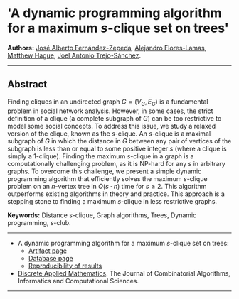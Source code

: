 # 'A dynamic programming algorithm for a maximum $s$-clique set on trees'

**Authors:** [José Alberto Fernández-Zepeda](https://dblp.org/pid/13/7045), [Alejandro Flores-Lamas](https://www.cs.rhul.ac.uk/home/uhac208/), [Matthew Hague](https://www.cs.rhul.ac.uk/home/uxac009/), [Joel Antonio Trejo-Sánchez](https://www.cimat.mx/~joel.trejo).

---

## Abstract

Finding cliques in an undirected graph $G = (V_G, E_G)$ is a fundamental problem in social network analysis. However, in some cases, the strict definition of a clique (a complete subgraph of $G$) can be too restrictive to model some social concepts. To address this issue, we study a relaxed version of the clique, known as the $s$-clique. An $s$-clique is a maximal subgraph of $G$ in which the distance in $G$ between any pair of vertices of the subgraph is less than or equal to some positive integer $s$ (where a clique is simply a $1$-clique). Finding the maximum $s$-clique in a graph is a computationally challenging problem, as it is NP-hard for any $s$ in arbitrary graphs. To overcome this challenge, we present a simple dynamic programming algorithm that efficiently solves the maximum $s$-clique problem on an $n$-vertex tree in $O(s \cdot n)$ time for $s \geq 2$. This algorithm outperforms existing algorithms in theory and practice. This approach is a stepping stone to finding a maximum $s$-clique in less restrictive graphs.

**Keywords:** Distance $s$-clique, Graph algorithms, Trees, Dynamic programming, $s$-club.

---

- A dynamic programming algorithm for a maximum $s$-clique set on trees: 
  - [Artifact page](./DAM_2023/Artifact.md)
  - [Database page](./DAM_2023/Database.md)
  - [Reproducibility of results](./DAM_2023/Experiments.md)
- [Discrete Applied Mathematics](https://www.sciencedirect.com/journal/discrete-applied-mathematics). The Journal of Combinatorial Algorithms, Informatics and Computational Sciences.

---

